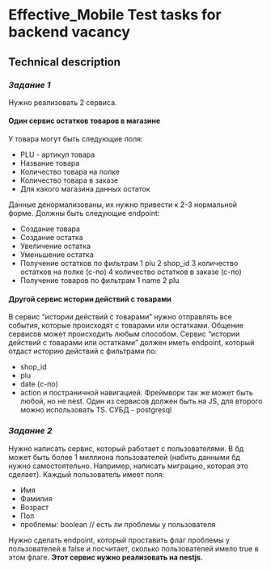 # Effective_Mobile Test tasks for backend vacancy

## Technical description

### _Задание 1_

Нужно реализовать 2 сервиса.

#### Один сервис остатков товаров в магазине

У товара могут быть следующие поля:

- PLU - артикул товара
- Название товара
- Количество товара на полке
- Количество товара в заказе
- Для какого магазина данных остаток

Данные денормализованы, их нужно привести к 2-3 нормальной форме.
Должны быть следующие endpoint:

- Создание товара
- Создание остатка
- Увеличение остатка
- Уменьшение остатка
- Получение остатков по фильтрам
  1 plu
  2 shop_id
  3 количество остатков на полке (с-по)
  4 количество остатков в заказе (с-по)
- Получение товаров по фильтрам
  1 name
  2 plu

#### Другой сервис истории действий с товарами

В сервис “истории действий с товарами” нужно отправлять все события, которые происходят с товарами или остатками. Общение сервисов может происходить любым способом. Сервис “истории действий с товарами или остатками” должен иметь endpoint, который отдаст историю действий с фильтрами по:

- shop_id
- plu
- date (с-по)
- action
  и постраничной навигацией. Фреймворк так же может быть любой, но не nest. Один из сервисов должен быть на JS, для второго можно использовать TS. СУБД - postgresql

### _Задание 2_

Нужно написать сервис, который работает с пользователями. В бд может быть более 1 миллиона пользователей (набить данными бд нужно самостоятельно. Например, написать миграцию, которая это сделает). Каждый пользователь имеет поля:

- Имя
- Фамилия
- Возраст
- Пол
- проблемы: boolean // есть ли проблемы у пользователя

Нужно сделать endpoint, который проставить флаг проблемы у пользователей в false и посчитает, сколько пользователей имело true в этом флаге. **Этот сервис нужно реализовать на nestjs.**
